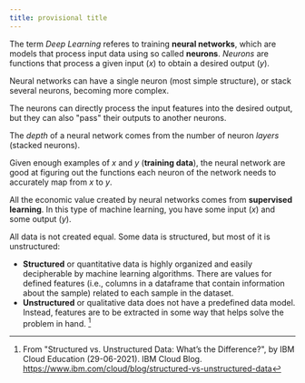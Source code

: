 ```yaml
---
title: provisional title
---
```


The term *Deep Learning* referes to training **neural networks**, which are models that process input data using so called **neurons**. *Neurons* are functions that process a given input ($x$) to obtain a desired output ($y$). 

Neural networks can have a single neuron (most simple structure), or stack several neurons, becoming more complex. 

The neurons can directly process the input features into the desired output, but they can also "pass" their outputs to another neurons. 

The *depth* of a neural network comes from the number of neuron *layers* (stacked neurons). 

Given enough examples of $x$ and $y$ (**training data**), the neural network are good at figuring out the functions each neuron of the network needs to accurately map from $x$ to $y$. 

All the economic value created by neural networks comes from **supervised learning**. In this type of machine learning, you have some input ($x$) and some output ($y$).

All data is not created equal. Some data is structured, but most of it is unstructured:   

- **Structured** or quantitative data  is highly organized and easily decipherable by machine learning algorithms. There are values for defined features (i.e., columns in a dataframe that contain information about the sample) related to each sample in the dataset.
- **Unstructured** or qualitative data does not have a predefined data model. Instead, features are to be extracted in some way that helps solve the problem in hand. [^1]





[^1]: From "Structured vs. Unstructured Data: What’s the Difference?", by IBM Cloud Education (29-06-2021). IBM Cloud Blog. https://www.ibm.com/cloud/blog/structured-vs-unstructured-data